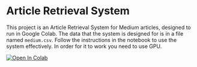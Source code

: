 # Article Retrieval System

This project is an Article Retrieval System for Medium articles, designed to run in Google Colab. The data that the system is designed for is in a file named `medium.csv`. Follow the instructions in the notebook to use the system effectively. In order for it to work you need to use GPU.


<a target="_blank" href="https://colab.research.google.com/github/kielak2/Article-Retrieval-System/blob/main/Article-Retrieval-System-Notebook.ipynb">
  <img src="https://colab.research.google.com/assets/colab-badge.svg" alt="Open In Colab"/>
</a>
